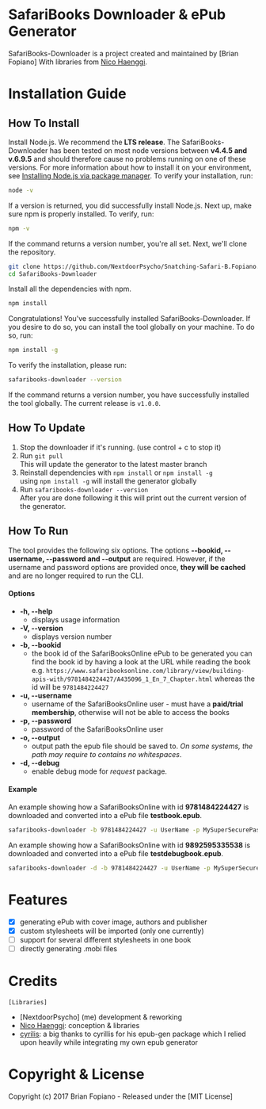 # SafariBooks Downloader & ePub Generator
SafariBooks-Downloader is a project created and maintained by [Brian Fopiano] With libraries from [Nico Haenggi](http://www.nicohaenggi.com/).

# Installation Guide

## How To Install

Install Node.js. We recommend the **LTS release**. The SafariBooks-Downloader has been tested on most node versions between **v4.4.5 and v.6.9.5** and should therefore cause no problems running on one of these versions. For more information about how to install it on your environment, see [Installing Node.js via package manager](https://nodejs.org/en/download/package-manager/). To verify your installation, run:

```bash
node -v
```

If a version is returned, you did successfully install Node.js. Next up, make sure npm is properly installed. To verify, run:

```bash
npm -v
```

If the command returns a version number, you're all set. Next, we'll clone the repository.

```bash
git clone https://github.com/NextdoorPsycho/Snatching-Safari-B.Fopiano.git
cd SafariBooks-Downloader
```

Install all the dependencies with npm.

```bash
npm install
```
Congratulations! You've successfully installed SafariBooks-Downloader.
If you desire to do so, you can install the tool globally on your machine. To do so, run:

```bash
npm install -g
```

To verify the installation, please run:

```bash
safaribooks-downloader --version
```

If the command returns a version number, you have successfully installed the tool globally. The current release is `v1.0.0`.

## How To Update
1. Stop the downloader if it's running. (use control + c to stop it)
2. Run `git pull`  
    This will update the generator to the latest master branch
3. Reinstall dependencies with `npm install` or `npm install -g`  
    using `npm install -g` will install the generator globally
4. Run `safaribooks-downloader --version`  
    After you are done following it this will print out the current version of the generator.

## How To Run

The tool provides the following six options. The options **--bookid, --username, --password and --output** are required. However, if the username and password options are provided once, **they will be cached** and are no longer required to run the CLI.

#### Options

* **-h, --help**
    * displays usage information
* **-V, --version**
    * displays version number
* **-b, --bookid <bookid>**
    * the book id of the SafariBooksOnline ePub to be generated
    you can find the book id by having a look at the URL while reading the book
    e.g. `https://www.safaribooksonline.com/library/view/building-apis-with/9781484224427/A435096_1_En_7_Chapter.html` whereas the id will be `9781484224427`
* **-u, --username <username>**
    * username of the SafariBooksOnline user - must have a **paid/trial membership**, otherwise will not be able to access the books
* **-p, --password <password>**
    * password of the SafariBooksOnline user
* **-o, --output <output>**
    * output path the epub file should be saved to. *On some systems, the path may require to contains no whitespaces*.
* **-d, --debug**
    * enable debug mode for *request* package.

#### Example

An example showing how a SafariBooksOnline with id **9781484224427** is downloaded and converted into a ePub file **testbook.epub**.
```bash
safaribooks-downloader -b 9781484224427 -u UserName -p MySuperSecurePassword -o /Users/nicohanggi/Desktop/testbook.epub
```

An example showing how a SafariBooksOnline with id **9892595335538** is downloaded and converted into a ePub file **testdebugbook.epub**.
```bash
safaribooks-downloader -d -b 9781484224427 -u UserName -p MySuperSecurePassword -o /Users/nicohanggi/Desktop/testbook.epub
```
# Features
- [x] generating ePub with cover image, authors and publisher
- [x] custom stylesheets will be imported (only one currently)
- [ ] support for several different stylesheets in one book
- [ ] directly generating .mobi files

# Credits
    [Libraries]
- [NextdoorPsycho] (me) development & reworking
- [Nico Haenggi](http://www.nicohaenggi.com): conception & libraries
- [cyrilis](https://github.com/cyrilis): a big thanks to cyrillis for his epub-gen package which I relied upon heavily while integrating my own epub generator

# Copyright & License

Copyright (c) 2017 Brian Fopiano - Released under the [MIT License]